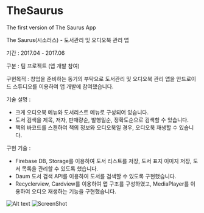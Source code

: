 # TheSaurus
The first version of The Saurus App

The Saurus(시소러스) - 도서관리 및 오디오북 관리 앱


기간 : 2017.04 - 2017.06

구분 : 팀 프로젝트 (앱 개발 참여)

구현목적 : 창업을 준비하는 동기의 부탁으로 도서관리 및 오디오북 관리 앱을 안드로이드 스튜디오를 이용하여 앱 개발에 참여했습니다.

기술 설명 :
- 크게 오디오북 메뉴와 도서리스트 메뉴로 구성되어 있습니다.
- 도서 검색을 제목, 저자, 판매량순, 발행일순, 정확도순으로 검색할 수 있습니다.
- 책의 바코드를 스캔하여 책의 정보와 오디오북일 경우, 오디오북 재생할 수 있습니다.

구현 기술 :
- Firebase DB, Storage를 이용하여 도서 리스트를 저장, 도서 표지 이미지 저장, 도서 목록을 관리할 수 있도록 했습니다.
- Daum 도서 검색 API를 이용하여 도서를 검색할 수 있도록 구현했습니다.
- Recyclerview, Cardview를 이용하여 앱 구조를 구성하였고, MediaPlayer를 이용하여 오디오 재생하는 기능을 구현했습니다.



![Alt text](https://user-images.githubusercontent.com/28954046/32413047-571e232e-c24c-11e7-8ecb-d2ac89678857.png)
![ScreenShot](https://user-images.githubusercontent.com/28954046/32413053-60f6407a-c24c-11e7-882c-04ecb6b0139f.png)
